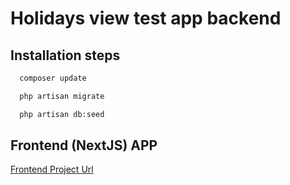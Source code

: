 
# Holidays view test app backend




## Installation steps


```bash
  composer update
```

```bash
  php artisan migrate
```

```bash
  php artisan db:seed
```

## Frontend (NextJS) APP

[Frontend Project Url](https://github.com/VeyselAydogduSoftware/holiday-tracking-frontend)

